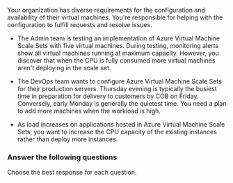 

Your organization has diverse requirements for the configuration and availability of their virtual machines. You're responsible for helping with the configuration to fulfill requests and resolve issues.

- The Admin team is testing an implementation of Azure Virtual Machine Scale Sets with five virtual machines. During testing, monitoring alerts show all virtual machines running at maximum capacity. However, you discover that when the CPU is fully consumed more virtual machines aren't deploying in the scale set. 

- The DevOps team wants to configure Azure Virtual Machine Scale Sets for their production servers. Thursday evening is typically the busiest time in preparation for delivery to customers by COB on Friday. Conversely, early Monday is generally the quietest time. You need a plan to add more machines when the workload is high.

- As load increases on applications hosted in Azure Virtual Machine Scale Sets, you want to increase the CPU capacity of the existing instances rather than deploy more instances.

### Answer the following questions

Choose the best response for each question.